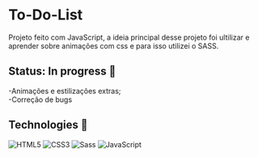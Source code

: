 # To-Do-List
Projeto feito com JavaScript, a ideia principal desse projeto foi ultilizar e aprender sobre animações com css e para isso utilizei o SASS.

## Status: In progress 🚧

-Animações e estilizações extras;</br>
-Correção de bugs

## Technologies 🧰
<div>
  <img src="https://img.shields.io/badge/HTML5-E34F26?style=for-the-badge&logo=html5&logoColor=white" alt="HTML5"/>  
  <img src="https://img.shields.io/badge/CSS3-1572B6?style=for-the-badge&logo=css3&logoColor=white" alt="CSS3"/> 
  <img src="https://img.shields.io/badge/Sass-CC6699?style=for-the-badge&logo=sass&logoColor=white" alt="Sass"/> 
  <img src="https://img.shields.io/badge/JavaScript-323330?style=for-the-badge&logo=javascript&logoColor=F7DF1E" alt="JavaScript"/> 
</div>
